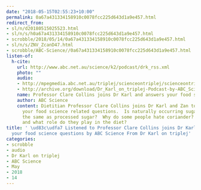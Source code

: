 ```yaml
---
date: "2018-05-15T02:55:23+10:00"
permalink: 0a67a431334158910c0078fcc225d643d1a9e457.html
redirect_from:
- sl/n/d20180515025523.html
- sl/n/s/h0a67a431334158910c0078fcc225d643d1a9e457.html
- scrobble/2018/05/14/0a67a431334158910c0078fcc225d643d1a9e457.html
- sl/n/s/ZNV_ZcanD47.html
- scrobble/ABC-Science//0a67a431334158910c0078fcc225d643d1a9e457.html
listen-of:
  h-cite:
    url: http://www.abc.net.au/science/k2/podcast/drk_rss.xml
    photo: ""
    audio:
    - http://mpegmedia.abc.net.au/triplej/scienceontriplej/scienceontriplej20171012.mp3
    - http://archive.org/download/Dr_Karl_on_triplej-Podcast-by-ABC_Science/Professor_Clare_Collins_joins_Dr_Karl_and_answers_your_food_science_questions.mp3
    name: Professor Clare Collins joins Dr Karl and answers your food science questions
    author: ABC Science
    content: Dietitian Professor Clare Collins joins Dr Karl and Zan to answer all
      your food science related questions.  Is naturally occurring sugar in fruit
      the same as processed sugar?  Why do some people hate coriander? What are ketones
      and what role do they play in the diet?
title: ' \ud83c\udfa7 Listened to Professor Clare Collins joins Dr Karl and answers
  your food science questions by ABC Science From Dr Karl on triplej'
categories:
- scrobble
- audio
- Dr Karl on triplej
- ABC Science
- May
- 2018
- 14
---
```

